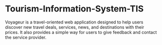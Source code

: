 # Tourism-Information-System-TIS
Voyageur is a travel-oriented web application designed to help users discover new travel deals, services, news, and destinations with their prices. It also provides a simple way for users to give feedback and contact the service provider.
